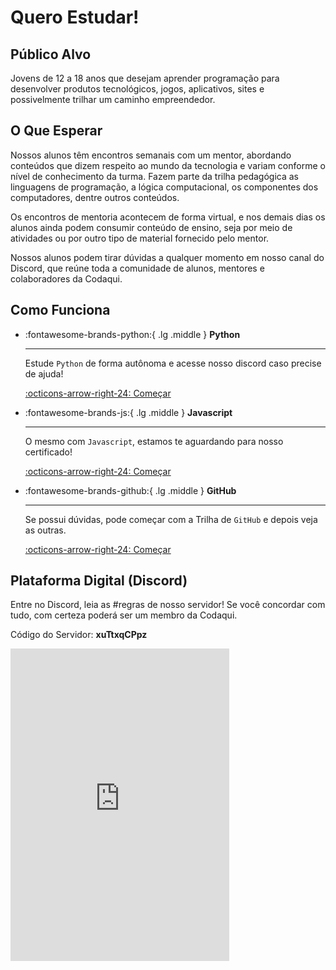 # Quero Estudar!
## Público Alvo

Jovens de 12 a 18 anos que desejam aprender programação para desenvolver produtos tecnológicos, jogos, aplicativos, sites e possivelmente trilhar um caminho empreendedor.

## O Que Esperar

Nossos alunos têm encontros semanais com um mentor, abordando conteúdos que dizem respeito ao mundo da tecnologia e variam conforme o nível de conhecimento da turma. Fazem parte da trilha pedagógica as linguagens de programação, a lógica computacional, os componentes dos computadores, dentre outros conteúdos.

Os encontros de mentoria acontecem de forma virtual, e nos demais dias os alunos ainda podem consumir conteúdo de ensino, seja por meio de atividades ou por outro tipo de material fornecido pelo mentor.

Nossos alunos podem tirar dúvidas a qualquer momento em nosso canal do Discord, que reúne toda a comunidade de alunos, mentores e colaboradores da Codaqui.

## Como Funciona

<div class="grid cards" markdown>

-   :fontawesome-brands-python:{ .lg .middle } __Python__

    ---

    Estude `Python` de forma autônoma e acesse nosso discord caso precise de ajuda!

    [:octicons-arrow-right-24: Começar](trilhas/python.md)

-   :fontawesome-brands-js:{ .lg .middle } __Javascript__

    ---

    O mesmo com `Javascript`, estamos te aguardando para nosso certificado!

    [:octicons-arrow-right-24: Começar](trilhas/javascript.md)

-   :fontawesome-brands-github:{ .lg .middle } __GitHub__

    ---

    Se possui dúvidas, pode começar com a Trilha de `GitHub` e depois veja as outras.

    [:octicons-arrow-right-24: Começar](trilhas/github-starter.md)

</div>

## Plataforma Digital (Discord)

Entre no Discord, leia as #regras de nosso servidor! Se você concordar com tudo, com certeza poderá ser um membro da Codaqui. 

Código do Servidor: **xuTtxqCPpz**

<iframe src="https://discordapp.com/widget?id=829882821559451659&theme=dark" width="350" height="500" allowtransparency="true" frameborder="0" sandbox="allow-popups allow-popups-to-escape-sandbox allow-same-origin allow-scripts"></iframe>
